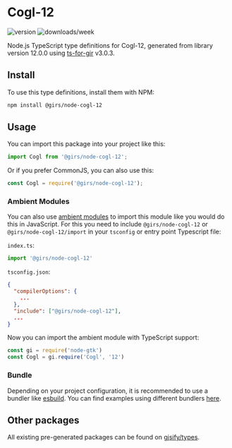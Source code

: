 
# Cogl-12

![version](https://img.shields.io/npm/v/@girs/node-cogl-12)
![downloads/week](https://img.shields.io/npm/dw/@girs/node-cogl-12)


Node.js TypeScript type definitions for Cogl-12, generated from library version 12.0.0 using [ts-for-gir](https://github.com/gjsify/ts-for-gir) v3.0.3.


## Install

To use this type definitions, install them with NPM:
```bash
npm install @girs/node-cogl-12
```

## Usage

You can import this package into your project like this:
```ts
import Cogl from '@girs/node-cogl-12';
```

Or if you prefer CommonJS, you can also use this:
```ts
const Cogl = require('@girs/node-cogl-12');
```

### Ambient Modules

You can also use [ambient modules](https://github.com/gjsify/ts-for-gir/tree/main/packages/cli#ambient-modules) to import this module like you would do this in JavaScript.
For this you need to include `@girs/node-cogl-12` or `@girs/node-cogl-12/import` in your `tsconfig` or entry point Typescript file:

`index.ts`:
```ts
import '@girs/node-cogl-12'
```

`tsconfig.json`:
```json
{
  "compilerOptions": {
    ...
  },
  "include": ["@girs/node-cogl-12"],
  ...
}
```

Now you can import the ambient module with TypeScript support: 

```ts
const gi = require('node-gtk')
const Cogl = gi.require('Cogl', '12')
```


### Bundle

Depending on your project configuration, it is recommended to use a bundler like [esbuild](https://esbuild.github.io/). You can find examples using different bundlers [here](https://github.com/gjsify/ts-for-gir/tree/main/examples).

## Other packages

All existing pre-generated packages can be found on [gjsify/types](https://github.com/gjsify/types).

